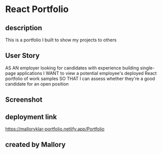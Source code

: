# React Portfolio 
## description
This is a portfolio I built to show my projects to others
## User Story
AS AN employer looking for candidates with experience building single-page applications
I WANT to view a potential employee's deployed React portfolio of work samples
SO THAT I can assess whether they're a good candidate for an open position

## Screenshot
## deployment link
https://malloryklar-portfolio.netlify.app/Portfolio
## created by Mallory